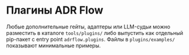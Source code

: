 # Плагины ADR Flow

Любые дополнительные гейты, адаптеры или LLM-судьи можно разместить в каталоге `tools/plugins/` либо выпустить как отдельный pip-пакет с entry point `adrflow.plugins`. Файлы в `plugins/examples/` показывают минимальные примеры.
